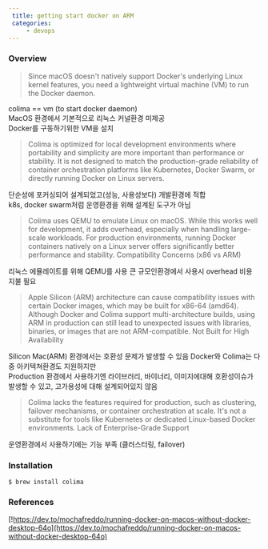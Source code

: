 ```yaml
---
 title: getting start docker on ARM
 categories:
     - devops
---
```





### Overview
> Since macOS doesn't natively support Docker's underlying Linux kernel features,
you need a lightweight virtual machine (VM) to run the Docker daemon.

colima == vm (to start docker daemon) <br>
MacOS 환경에서 기본적으로 리눅스 커널환경 미제공 <br>
Docker를 구동하기위한 VM을 설치 <br>

> Colima is optimized for local development environments where portability and simplicity are more important than performance or stability.
It is not designed to match the production-grade reliability of container orchestration platforms like Kubernetes, Docker Swarm, or directly running Docker on Linux servers.

단순성에 포커싱되어 설계되었고(성능, 사용성보다) 개발환경에 적합 <br>
k8s, docker swarm처럼 운영환경을 위해 설계된 도구가 아님 <br>

> Colima uses QEMU to emulate Linux on macOS. While this works well for development, it adds overhead, especially when handling large-scale workloads.
For production environments, running Docker containers natively on a Linux server offers significantly better performance and stability.
Compatibility Concerns (x86 vs ARM)

리눅스 에뮬레이트를 위해 QEMU를 사용 큰 규모인환경에서 사용시 overhead 비용 지불 필요

> Apple Silicon (ARM) architecture can cause compatibility issues with certain Docker images, which may be built for x86-64 (amd64).
Although Docker and Colima support multi-architecture builds, using ARM in production can still lead to unexpected issues with libraries, binaries, or images that are not ARM-compatible.
Not Built for High Availability

Silicon Mac(ARM) 환경에서는 호환성 문제가 발생할 수 있음 Docker와 Colima는 다중 아키텍쳐환경도 지원하지만 <br>
Production 환경에서 사용하기엔 라이브러리, 바이너리, 이미지에대해 호환성이슈가 발생할 수 있고, 고가용성에 대해 설계되어있지 않음 <br>


> Colima lacks the features required for production, such as clustering, failover mechanisms, or container orchestration at scale.
It's not a substitute for tools like Kubernetes or dedicated Linux-based Docker environments.
Lack of Enterprise-Grade Support

운영환경에서 사용하기에는 기능 부족 (클러스터링, failover)


### Installation
``` shell
$ brew install colima
```







### References
[!https://dev.to/mochafreddo/running-docker-on-macos-without-docker-desktop-64o](https://dev.to/mochafreddo/running-docker-on-macos-without-docker-desktop-64o)





